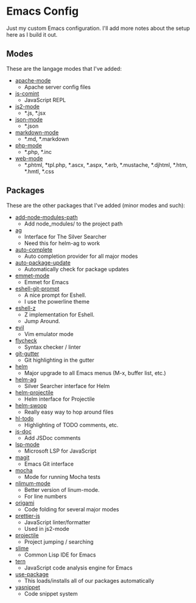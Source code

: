# Emacs Config

Just my custom Emacs configuration. I'll add more notes about the setup here as I build it out.

## Modes

These are the langage modes that I've added:

- [apache-mode](https://www.emacswiki.org/emacs/apache-mode.el)
  - Apache server config files
- [js-comint](https://github.com/redguardtoo/js-comint)
  - JavaScript REPL
- [js2-mode](https://github.com/mooz/js2-mode)
  - *.js, *.jsx
- [json-mode](https://github.com/joshwnj/json-mode)
  - *.json
- [markdown-mode](https://jblevins.org/projects/markdown-mode/)
  - *.md, *.markdown
- [php-mode](https://github.com/ejmr/php-mode)
  - *.php, *.inc
- [web-mode](http://web-mode.org/)
  - *.phtml, *tpl.php, *.ascx, *.aspx, *.erb, *.mustache, *.djhtml, *.htm, *.hmtl, *.css

## Packages

These are the other packages that I've added (minor modes and such):

- [add-node-modules-path](https://github.com/codesuki/add-node-modules-path)
  - Add node_modules/ to the project path
- [ag](https://github.com/Wilfred/ag.el)
  - Interface for The Silver Searcher
  - Need this for helm-ag to work
- [auto-complete](https://github.com/auto-complete/auto-complete)
  - Auto completion provider for all major modes
- [auto-package-update](https://github.com/rranelli/auto-package-update.el)
  - Automatically check for package updates
- [emmet-mode](https://github.com/smihica/emmet-mode)
  - Emmet for Emacs
- [eshell-git-prompt](https://github.com/xuchunyang/eshell-git-prompt)
  - A nice prompt for Eshell.
  - I use the powerline theme
- [eshell-z](https://github.com/travisjeffery/eshell-z.el)
  - Z implementation for Eshell.
  - Jump Around.
- [evil](https://github.com/emacs-evil/evil)
  - Vim emulator mode
- [flycheck](http://www.flycheck.org/en/latest/)
  - Syntax checker / linter
- [git-gutter](https://github.com/syohex/emacs-git-gutter)
  - Git highlighting in the gutter
- [helm](https://emacs-helm.github.io/helm/)
  - Major upgrade to all Emacs menus (M-x, buffer list, etc.)
- [helm-ag](https://github.com/syohex/emacs-helm-ag)
  - Silver Searcher interface for Helm
- [helm-projectile](https://github.com/bbatsov/helm-projectile)
  - Helm interface for Projectile
- [helm-swoop](https://github.com/ShingoFukuyama/helm-swoop)
  - Really easy way to hop around files
- [hl-todo](https://github.com/tarsius/hl-todo)
  - Highlighting of TODO comments, etc.
- [js-doc](https://github.com/mooz/js-doc)
  - Add JSDoc comments
- [lsp-mode](https://github.com/emacs-lsp/lsp-mode)
  - Microsoft LSP for JavaScript
- [magit](https://magit.vc/)
  - Emacs Git interface
- [mocha](https://github.com/scottaj/mocha.el)
  - Mode for running Mocha tests
- [nlimum-mode](http://elpa.gnu.org/packages/nlinum.html)
  - Better version of linum-mode.
  - For line numbers
- [origami](https://github.com/gregsexton/origami.el)
  - Code folding for several major modes
- [prettier-js](https://github.com/prettier/prettier-emacs)
  - JavaScript linter/formatter
  - Used in js2-mode
- [projectile](https://github.com/bbatsov/projectile)
  - Project jumping / searching
- [slime](https://common-lisp.net/project/slime/)
  - Common Lisp IDE for Emacs
- [tern](http://ternjs.net/)
  - JavaScript code analysis engine for Emacs
- [use-package](https://github.com/jwiegley/use-package)
  - This loads/installs all of our packages automatically
- [yasnippet](http://joaotavora.github.io/yasnippet/)
  - Code snippet system
